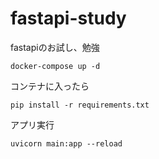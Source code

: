 # fastapi-study
fastapiのお試し、勉強

```
docker-compose up -d
```

コンテナに入ったら
```
pip install -r requirements.txt
```

アプリ実行
```
uvicorn main:app --reload
```